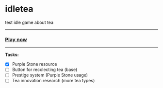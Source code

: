 # idletea
test idle game about tea

---

### [Play now](https://naoxink.github.io/idletea/)

---

**Tasks:**
- [x] Purple Stone resource
- [ ] Button for recolecting tea (base)
- [ ] Prestige system (Purple Stone usage)
- [ ] Tea innovation research (more tea types)
